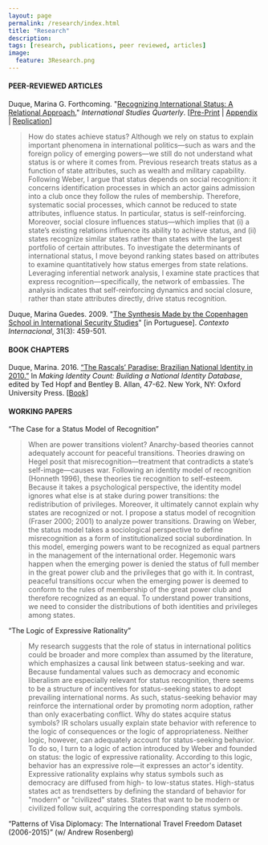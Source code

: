 ```yaml
---
layout: page
permalink: /research/index.html
title: "Research"
description:
tags: [research, publications, peer reviewed, articles]
image:
  feature: 3Research.png
---
```


#### PEER-REVIEWED ARTICLES

Duque, Marina G. Forthcoming. "<a href="https://doi.org/10.1093/isq/sqy001" target="_blank">Recognizing International Status: A Relational Approach.</a>" _International Studies Quarterly_. [<a href="https://doi.org/10.1093/isq/sqy001" target="_blank">Pre-Print</a> \| <a href="https://doi.org/10.1093/isq/sqy001" target="_blank">Appendix</a> \| <a href="https://doi.org/10.7910/DVN/4K7SQC" target="_blank">Replication</a>]

> How do states achieve status? Although we rely on status to explain important phenomena in international politics—such as wars and the foreign policy of emerging powers—we still do not understand what status is or where it comes from. Previous research treats status as a function of state attributes, such as wealth and military capability. Following Weber, I argue that status depends on social recognition: it concerns identification processes in which an actor gains admission into a club once they follow the rules of membership. Therefore, systematic social processes, which cannot be reduced to state attributes, influence status. In particular, status is self-reinforcing. Moreover, social closure influences status—which implies that (i) a state’s existing relations influence its ability to achieve status, and (ii) states recognize similar states rather than states with the largest portfolio of certain attributes. To investigate the determinants of international status, I move beyond ranking states based on attributes to examine quantitatively how status emerges from state relations. Leveraging inferential network analysis, I examine state practices that express recognition—specifically, the network of embassies. The analysis indicates that self-reinforcing dynamics and social closure, rather than state attributes directly, drive status recognition.

Duque, Marina Guedes. 2009. "<a href="http://www.scielo.br/pdf/cint/v31n3/v31n3a03.pdf" target="_blank">The Synthesis Made by the Copenhagen School in International Security Studies</a>" [in Portuguese]. _Contexto Internacional_, 31(3): 459-501.


#### BOOK CHAPTERS

Duque, Marina. 2016. <a href="http://www.scielo.br/pdf/cint/v31n3/v31n3a03.pdf" target="_blank">“The Rascals’ Paradise: Brazilian National Identity in 2010.”</a> In _Making Identity Count: Building a National Identity Database_, edited by Ted Hopf and Bentley B. Allan, 47-62. New York, NY: Oxford University Press. [<a href="https://global.oup.com/academic/product/making-identity-count-9780190255473?cc=us&lang=en&" target="_blank">Book</a>]


#### WORKING PAPERS

“The Case for a Status Model of Recognition”

> When are power transitions violent? Anarchy-based theories cannot adequately account for peaceful transitions. Theories drawing on Hegel posit that misrecognition—treatment that contradicts a state’s self-image—causes war. Following an identity model of recognition (Honneth 1996), these theories tie recognition to self-esteem. Because it takes a psychological perspective, the identity model ignores what else is at stake during power transitions: the redistribution of privileges. Moreover, it ultimately cannot explain why states are recognized or not. I propose a status model of recognition (Fraser 2000; 2001) to analyze power transitions. Drawing on Weber, the status model takes a sociological perspective to define misrecognition as a form of institutionalized social subordination. In this model, emerging powers want to be recognized as equal partners in the management of the international order. Hegemonic wars happen when the emerging power is denied the status of full member in the great power club and the privileges that go with it. In contrast, peaceful transitions occur when the emerging power is deemed to conform to the rules of membership of the great power club and therefore recognized as an equal. To understand power transitions, we need to consider the distributions of both identities and privileges among states.

“The Logic of Expressive Rationality”

> My research suggests that the role of status in international politics could be broader and more complex than assumed by the literature, which emphasizes a causal link between status-seeking and war. Because fundamental values such as democracy and economic liberalism are especially relevant for status recognition, there seems to be a structure of incentives for status-seeking states to adopt prevailing international norms. As such, status-seeking behavior may reinforce the international order by promoting norm adoption, rather than only exacerbating conflict. Why do states acquire status symbols? IR scholars usually explain state behavior with reference to the logic of consequences or the logic of appropriateness. Neither logic, however, can adequately account for status-seeking behavior. To do so, I turn to a logic of action introduced by Weber and founded on status: the logic of expressive rationality. According to this logic, behavior has an expressive role—it expresses an actor's identity. Expressive rationality explains why status symbols such as democracy are diffused from high- to low-status states. High-status states act as trendsetters by defining the standard of behavior for "modern" or "civilized" states. States that want to be modern or civilized follow suit, acquiring the corresponding status symbols.

“Patterns of Visa Diplomacy: The International Travel Freedom Dataset (2006-2015)” (w/ Andrew Rosenberg)
